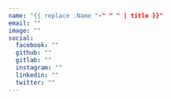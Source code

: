 ```yaml
---
name: "{{ replace .Name "-" " " | title }}"
email: ""
image: ""
social:
  facebook: ""
  github: ""
  gitlab: ""
  instagram: ""
  linkedin: ""
  twitter: ""
---
```

